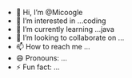- 👋 Hi, I’m @Micoogle
- 👀 I’m interested in ...coding
- 🌱 I’m currently learning ...java
- 💞️ I’m looking to collaborate on ...
- 📫 How to reach me ...
- 😄 Pronouns: ...
- ⚡ Fun fact: ...

<!---
Micoogle/Micoogle is a ✨ special ✨ repository because its `README.md` (this file) appears on your GitHub profile.
You can click the Preview link to take a look at your changes.
--->
